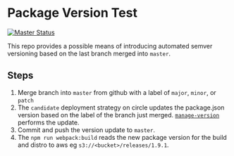 # Package Version Test
[![Master Status](https://circleci.com/gh/ksespinola/package-version-test.png?circle-token=9bbfc3d5d29d851f695f02ca49d3de9d56ae7943)](https://circleci.com/gh/ksespinola/package-version-test/tree/master)

This repo provides a possible means of introducing automated semver versioning based on the last branch merged
into `master`.

## Steps
1. Merge branch into `master` from github with a label of `major`, `minor`, or `patch`
2. The `candidate` deployment strategy on circle updates the package.json version based on the label of the branch just
   merged. [`manage-version`](https://github.com/procore/package-version) performs the update. 
3. Commit and push the version update to `master`.
4. The `npm run webpack:build` reads the new package version for the build and distro to aws eg
   `s3://<bucket>/releases/1.9.1`.
